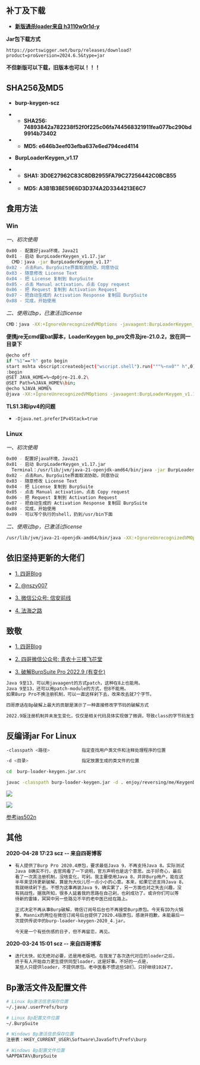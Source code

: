 ## 补丁及下载

- **[新版通杀loader来自 h3110w0r1d-y](https://github.com/h3110w0r1d-y/BurpLoaderKeygen/)**

**Jar包下载方式**

```
https://portswigger.net/burp/releases/download?product=pro&version=2024.6.5&type=jar
```

**不但新版可以下载，旧版本也可以！！！**

## SHA256及MD5

- **burp-keygen-scz**
- - **SHA256: 74893842a782238f52f0f225c06fa744568321911fea077bc290bd9914b73402**
- - **MD5: e646b3eef03efba637e6ed794ced4114**

- **BurpLoaderKeygen_v1.17**
- - **SHA1: 3D0E27962C83C8DB2955FA79C27256442C0BCB55**
- - **MD5: A3B1B3BE59E6D3D374A2D3344213E6C7**

## 食用方法

### Win

*一、初次使用*

  ```bash
  0x00 - 配置好java环境，Java21
  0x01 - 启动 BurpLoaderKeygen_v1.17.jar
    CMD：java -jar BurpLoaderKeygen_v1.17"
  0x02 - 点击Run，BurpSuite界面取消协助，同意协议
  0x03 - 随意修改 License Text
  0x04 - 把 License 复制到 BurpSuite
  0x05 - 点击 Manual activation，点击 Copy request
  0x06 - 把 Request 复制到 Activation Request
  0x07 - 把自动生成的 Activation Response 复制回 BurpSuite
  0x08 - 完成，开始使用
  ```

*二、使用过bp，已激活过license*

  ```bash
  CMD：java -XX:+IgnoreUnrecognizedVMOptions -javaagent:BurpLoaderKeygen_v1.17.jar=loader, --add-opens=java.desktop/javax.swing=ALL-UNNAMED --add-opens=java.base/java.lang=ALL-UNNAMED --add-opens=java.base/jdk.internal.org.objectweb.asm=ALL-UNNAMED --add-opens=java.base/jdk.internal.org.objectweb.asm.tree=ALL-UNNAMED --add-opens=java.base/jdk.internal.org.objectweb.asm.Opcodes=ALL-UNNAMED -Xmx2048m -jar burpsuite_pro.jar
  ```

**便携jre无cmd窗bat脚本，LoaderKeygen bp_pro文件及jre-21.0.2，放在同一目录下**

 ```bash
@echo off
if "%1"=="h" goto begin
start mshta vbscript:createobject("wscript.shell").run("""%~nx0"" h",0)(window.close)&&exit
:begin
@SET JAVA_HOME=%~dp0jre-21.0.2\
@SET Path=%JAVA_HOME%\bin;
@echo %JAVA_HOME%
@java -XX:+IgnoreUnrecognizedVMOptions -javaagent:BurpLoaderKeygen_v1.17.jar=loader, --add-opens=java.desktop/javax.swing=ALL-UNNAMED --add-opens=java.base/java.lang=ALL-UNNAMED --add-opens=java.base/jdk.internal.org.objectweb.asm=ALL-UNNAMED --add-opens=java.base/jdk.internal.org.objectweb.asm.tree=ALL-UNNAMED --add-opens=java.base/jdk.internal.org.objectweb.asm.Opcodes=ALL-UNNAMED -Xmx2048m -jar burpsuite_pro.jar
 ```

**TLS1.3和ipv4的问题**

- `-Djava.net.preferIPv4Stack=true`

### Linux

*一、初次使用*

  ```bash
  0x00 - 配置好java环境，Java21
  0x01 - 启动 BurpLoaderKeygen_v1.17.jar
    Terminal：/usr/lib/jvm/java-21-openjdk-amd64/bin/java -jar BurpLoaderKeygen_v1.17
  0x02 - 点击Run，BurpSuite界面取消协助，同意协议
  0x03 - 随意修改 License Text
  0x04 - 把 License 复制到 BurpSuite
  0x05 - 点击 Manual activation，点击 Copy request
  0x06 - 把 Request 复制到 Activation Request
  0x07 - 把自动生成的 Activation Response 复制回 BurpSuite
  0x08 - 完成，开始使用
  0x09 - 可以写个执行的shell，扔到/usr/bin下面
  ```

*二、使用过bp，已激活过license*

  ```bash
  /usr/lib/jvm/java-21-openjdk-amd64/bin/java -XX:+IgnoreUnrecognizedVMOptions -javaagent:BurpLoaderKeygen_v1.17.jar=loader, --add-opens=java.desktop/javax.swing=ALL-UNNAMED --add-opens=java.base/java.lang=ALL-UNNAMED --add-opens=java.base/jdk.internal.org.objectweb.asm=ALL-UNNAMED --add-opens=java.base/jdk.internal.org.objectweb.asm.tree=ALL-UNNAMED --add-opens=java.base/jdk.internal.org.objectweb.asm.Opcodes=ALL-UNNAMED -Xmx2048m -jar burpsuite_pro.jar
  ```

## 依旧坚持更新的大佬们

- [1. 四哥Blog](http://scz.617.cn:8/misc/201910151519.txt)

- [2. @nszy007]()

- [3. 微信公众号: 信安前线]()

- [4. 法海之路](https://www.fahai.org/)

## 致敬

- [1. 四哥Blog](http://scz.617.cn:8/misc/201910151519.txt)

- [2. 四哥微信公众号: 青衣十三楼飞花堂]()

- [3. 破解BurpSuite Pro 2022.9 (有变化)](https://www.52pojie.cn/thread-1687434-1-1.html)

```bash
Java 9至13，可以用javaagent的方式patch，这种在8上也能用。
Java 9至13，还可以用patch-module的方式，但8不能用。
如果Burp Pro不换注册机制，可以一直这样剁下去，改来改去就7个字节。

四哥原话在Bp破解上最大的贡献是演示了一种直接修改字节码的破解方式

2022.9版注册机制并未发生变化，仅仅是相关代码具体实现做了微调，导致class的字节码发生变化，而旧版loader模式匹配时约束条件太强，兼容性不足
```

## 反编译jar For Linux

```bash
-classpath <路径>            指定查找用户类文件和注释处理程序的位置

-d <目录>                    指定放置生成的类文件的位置

cd  burp-loader-keygen.jar.src

javac -classpath burp-loader-keygen.jar -d . enjoy/reversing/me/KeygenDialog.java
```

![](https://github.com/jas502n/BurpSuite_Pro_v1.7.37/blob/master/javac.jpg)

![](https://github.com/jas502n/BurpSuite_Pro_v1.7.37/raw/master/JD-GUI.jpg)

[参考jas502n](https://github.com/jas502n/BurpSuite_Pro_v1.7.37/blob/master/README.md)

## 其他

**2020-04-28 17:23 scz -- 来自四哥博客**

- ```bash
  有人提供了Burp Pro 2020.4原包，要求最低Java 9，不再支持Java 8。实际测试
  Java 8确实不行，去官网看了一下说明，官方声明也是这个意思。出于好奇心，最后
  看了一次其注册机制，没啥变化，可剁。我主要使用Java 8，并非Burp用户，能在这
  半年来坚持更新破解，算是为大伙儿尽一点小小的心意。本来，如果它还支持Java 8，
  我就继续剁下去。不想为这事再装Java 9，确实累了，另一方面也对之失去兴趣，没
  有挑战性。据我所知，很多人延着我的思路在自己剁，也剁成功了。或许你们可以等
  待新的雷锋，冥冥中另一些路见不平的老中医已经在路上。
  
  正式决定不再从事Burp破解，微信订阅号后台也不再接受Burp原包。今天有ID为火锅
  爹、Mannix的两位在微信订阅号后台提供了2020.4版原包，感谢并抱歉，未能最后一
  次提供传说中的burp-loader-keygen-2020_4.jar。
  
  今天是一个有些伤感的日子，但不再留恋，再见。
  ```

**2020-03-24 15:01 scz -- 来自四哥博客**

- ```bash
  迭代太快，如无绝对必要，还是用老版吧。在我发了各次迭代对应的loader之后，
  终于有人开始自力更生提供同型loader，这是好事。不好的一点是，
  某些人只提供loader，不提供原包。老中医看不惯这些SB们，只好继续1024了。
  ```

## Bp激活文件及配置文件

```bash
# Linux Bp激活信息保存位置
~/.java/.userPrefs/burp

# Linux Bp配置文件位置
~/.BurpSuite

# Windows Bp激活信息保存位置
注册表：HKEY_CURRENT_USER\Software\JavaSoft\Prefs\burp

# Windows Bp配置文件位置
%APPDATA%\BurpSuite
```
